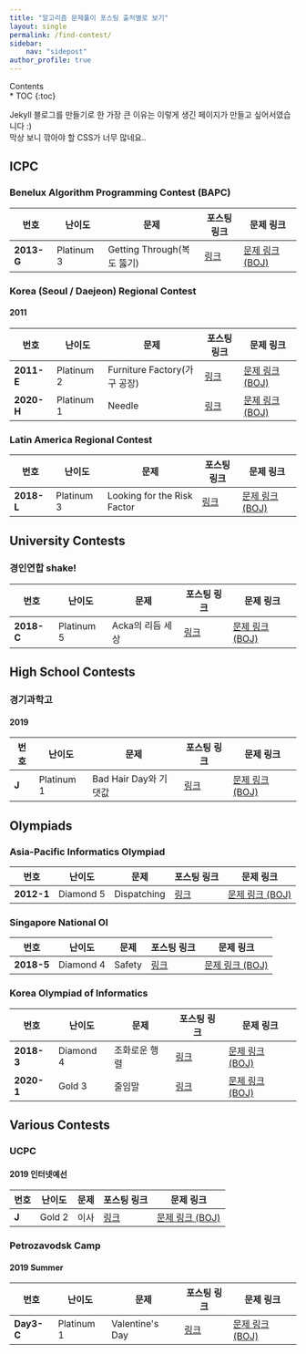 ```yaml
---
title: "알고리즘 문제풀이 포스팅 출처별로 보기"
layout: single
permalink: /find-contest/
sidebar:
    nav: "sidepost"
author_profile: true
---
```

<div id="toc">
Contents
</div>
* TOC
{:toc}

Jekyll 블로그를 만들기로 한 가장 큰 이유는 이렇게 생긴 페이지가 만들고 싶어서였습니다 :)  
막상 보니 깎아야 할 CSS가 너무 많네요..

## ICPC 
### Benelux Algorithm Programming Contest (BAPC)

| 번호         | 난이도        | 문제                     | 포스팅 링크                     | 문제 링크                                               |
|------------|------------|------------------------|----------------------------|-----------------------------------------------------|
| **2013-G** | Platinum 3 | Getting Through(복도 뚫기) | [링크](/algorithms/BOJ9373/) | [문제 링크 (BOJ)](https://www.acmicpc.net/problem/9373) |


### Korea (Seoul / Daejeon) Regional Contest
#### 2011 

| 번호         | 난이도        | 문제                       | 포스팅 링크                      | 문제 링크                                                |
|------------|------------|--------------------------|-----------------------------|------------------------------------------------------|
| **2011-E** | Platinum 2 | Furniture Factory(가구 공장) | [링크](/algorithms/BOJ8904/)  | [문제 링크 (BOJ)](https://www.acmicpc.net/problem/8904)  |
| **2020-H** | Platinum 1 | Needle                   | [링크](/algorithms/BOJ20176/) | [문제 링크 (BOJ)](https://www.acmicpc.net/problem/20176) |

### Latin America Regional Contest

| 번호         | 난이도        | 문제                          | 포스팅 링크                      | 문제 링크                                                |
|------------|------------|-----------------------------|-----------------------------|------------------------------------------------------|
| **2018-L** | Platinum 3 | Looking for the Risk Factor | [링크](/algorithms/BOJ16532/) | [문제 링크 (BOJ)](https://www.acmicpc.net/problem/16532) |



## University Contests
### 경인연합 shake!

| 번호         | 난이도        | 문제          | 포스팅 링크                      | 문제 링크                                                |
|------------|------------|-------------|-----------------------------|------------------------------------------------------|
| **2018-C** | Platinum 5 | Acka의 리듬 세상 | [링크](/algorithms/BOJ15907/) | [문제 링크 (BOJ)](https://www.acmicpc.net/problem/15907) |


## High School Contests
### 경기과학고
#### 2019

| 번호    | 난이도        | 문제                | 포스팅 링크                      | 문제 링크                                                |
|-------|------------|-------------------|-----------------------------|------------------------------------------------------|
| **J** | Platinum 1 | Bad Hair Day와 기댓값 | [링크](/algorithms/BOJ18194/) | [문제 링크 (BOJ)](https://www.acmicpc.net/problem/18194) |

## Olympiads 
### Asia-Pacific Informatics Olympiad

| 번호         | 난이도       | 문제          | 포스팅 링크                     | 문제 링크                                               |
|------------|-----------|-------------|----------------------------|-----------------------------------------------------|
| **2012-1** | Diamond 5 | Dispatching | [링크](/algorithms/BOJ4002/) | [문제 링크 (BOJ)](https://www.acmicpc.net/problem/4002) |

### Singapore National OI 

| 번호         | 난이도       | 문제     | 포스팅 링크                      | 문제 링크                                                |
|------------|-----------|--------|-----------------------------|------------------------------------------------------|
| **2018-5** | Diamond 4 | Safety | [링크](/algorithms/BOJ19693/) | [문제 링크 (BOJ)](https://www.acmicpc.net/problem/19693) |

### Korea Olympiad of Informatics

| 번호         | 난이도       | 문제      | 포스팅 링크                              | 문제 링크                                                |
|------------|-----------|---------|-------------------------------------|------------------------------------------------------|
| **2018-3** | Diamond 4 | 조화로운 행렬 | [링크](/algorithms/BOJ15977/)         | [문제 링크 (BOJ)](https://www.acmicpc.net/problem/15977) |
| **2020-1** | Gold 3    | 줄임말     | [링크](/algorithms/ps-weekly-21may1/) | [문제 링크 (BOJ)](https://www.acmicpc.net/problem/20191) |

## Various Contests
### UCPC
#### 2019 인터넷예선 

| 번호    | 난이도    | 문제 | 포스팅 링크                      | 문제 링크                                                |
|-------|--------|----|-----------------------------|------------------------------------------------------|
| **J** | Gold 2 | 이사 | [링크](/algorithms/BOJ17371/) | [문제 링크 (BOJ)](https://www.acmicpc.net/problem/17371) |

### Petrozavodsk Camp
#### 2019 Summer

| 번호         | 난이도        | 문제              | 포스팅 링크                      | 문제 링크                                                |
|------------|------------|-----------------|-----------------------------|------------------------------------------------------|
| **Day3-C** | Platinum 1 | Valentine's Day | [링크](/algorithms/BOJ18600/) | [문제 링크 (BOJ)](https://www.acmicpc.net/problem/18600) |